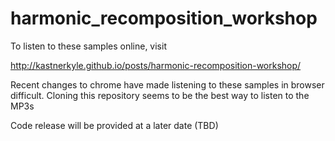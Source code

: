 # harmonic_recomposition_workshopTo listen to these samples online, visithttp://kastnerkyle.github.io/posts/harmonic-recomposition-workshop/Recent changes to chrome have made listening to these samples in browser difficult. Cloning this repository seems to be the best way to listen to the MP3sCode release will be provided at a later date (TBD)